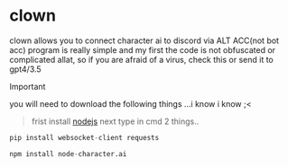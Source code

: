 # clown
clown allows you to connect character ai to discord via ALT ACC(not bot acc) program is really simple and my first
the code is not obfuscated or complicated allat, so if you are afraid of a virus, check this or send it to gpt4/3.5
> [!IMPORTANT]
> you will need to download the following things ...i know i know ;<

> frist install [nodejs](https://nodejs.org/en)
> next type in cmd 2 things..
```py
pip install websocket-client requests
```
```py
npm install node-character.ai
```
